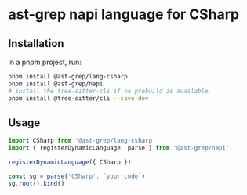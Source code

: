 # ast-grep napi language for CSharp

## Installation

In a pnpm project, run:

```bash
pnpm install @ast-grep/lang-csharp
pnpm install @ast-grep/napi
# install the tree-sitter-cli if no prebuild is available
pnpm install @tree-sitter/cli --save-dev
```

## Usage

```js
import CSharp from '@ast-grep/lang-csharp'
import { registerDynamicLanguage, parse } from '@ast-grep/napi'

registerDynamicLanguage({ CSharp })

const sg = parse('CSharp', `your code`)
sg.root().kind()
```
